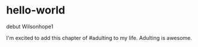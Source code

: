 # hello-world
debut Wilsonhope1

I'm excited to add this chapter of #adulting to my life.
Adulting is awesome.
